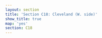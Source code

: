 ```yaml
---
layout: section
title: 'Section C18: Cleveland (W. side)'
show_title: true
map: 'yes'
section: C18
---
```

